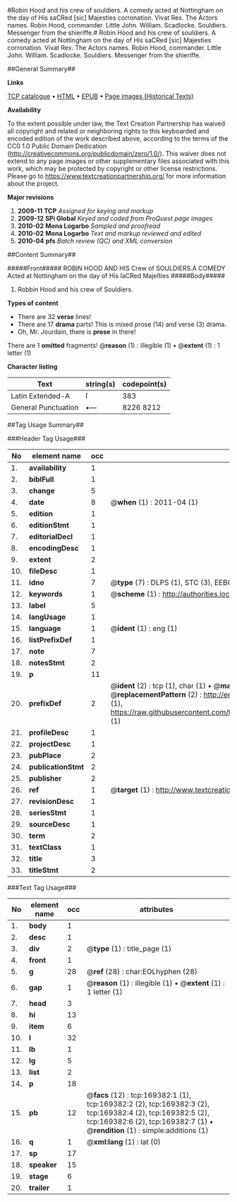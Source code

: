 #Robin Hood and his crew of souldiers. A comedy acted at Nottingham on the day of His saCRed [sic] Majesties corronation. Vivat Rex. The Actors names. Robin Hood, commander. Little John. William. Scadlocke. Souldiers. Messenger from the shieriffe.#
Robin Hood and his crew of souldiers. A comedy acted at Nottingham on the day of His saCRed [sic] Majesties corronation. Vivat Rex. The Actors names. Robin Hood, commander. Little John. William. Scadlocke. Souldiers. Messenger from the shieriffe.

##General Summary##

**Links**

[TCP catalogue](http://www.ota.ox.ac.uk/tcp/)  • 
[HTML](http://tei.it.ox.ac.uk/tcp/Texts-HTML/free/A91/A91866.html)  • 
[EPUB](http://tei.it.ox.ac.uk/tcp/Texts-EPUB/free/A91/A91866.epub) • 
[Page images (Historical Texts)](https://historicaltexts.jisc.ac.uk/eebo-99867503e)

**Availability**

To the extent possible under law, the Text Creation Partnership has waived all copyright and related or neighboring rights to this keyboarded and encoded edition of the work described above, according to the terms of the CC0 1.0 Public Domain Dedication (http://creativecommons.org/publicdomain/zero/1.0/). This waiver does not extend to any page images or other supplementary files associated with this work, which may be protected by copyright or other license restrictions. Please go to https://www.textcreationpartnership.org/ for more information about the project.

**Major revisions**

1. __2009-11__ __TCP__ *Assigned for keying and markup*
1. __2009-12__ __SPi Global__ *Keyed and coded from ProQuest page images*
1. __2010-02__ __Mona Logarbo__ *Sampled and proofread*
1. __2010-02__ __Mona Logarbo__ *Text and markup reviewed and edited*
1. __2010-04__ __pfs__ *Batch review (QC) and XML conversion*

##Content Summary##

#####Front#####
ROBIN HOOD AND HIS Crew of SOULDIERS.A COMEDY Acted at Nottingham on the day of His ſaCRed Majeſties
#####Body#####

1. Robbin Hood and his crew of Souldiers.

**Types of content**

  * There are 32 **verse** lines!
  * There are 17 **drama** parts! This is mixed prose (14) and verse (3) drama.
  * Oh, Mr. Jourdain, there is **prose** in there!

There are 1 **omitted** fragments! 
 @__reason__ (1) : illegible (1)  •  @__extent__ (1) : 1 letter (1)

**Character listing**


|Text|string(s)|codepoint(s)|
|---|---|---|
|Latin Extended-A|ſ|383|
|General Punctuation|•—|8226 8212|

##Tag Usage Summary##

###Header Tag Usage###

|No|element name|occ|attributes|
|---|---|---|---|
|1.|__availability__|1||
|2.|__biblFull__|1||
|3.|__change__|5||
|4.|__date__|8| @__when__ (1) : 2011-04 (1)|
|5.|__edition__|1||
|6.|__editionStmt__|1||
|7.|__editorialDecl__|1||
|8.|__encodingDesc__|1||
|9.|__extent__|2||
|10.|__fileDesc__|1||
|11.|__idno__|7| @__type__ (7) : DLPS (1), STC (3), EEBO-CITATION (1), PROQUEST (1), VID (1)|
|12.|__keywords__|1| @__scheme__ (1) : http://authorities.loc.gov/ (1)|
|13.|__label__|5||
|14.|__langUsage__|1||
|15.|__language__|1| @__ident__ (1) : eng (1)|
|16.|__listPrefixDef__|1||
|17.|__note__|7||
|18.|__notesStmt__|2||
|19.|__p__|11||
|20.|__prefixDef__|2| @__ident__ (2) : tcp (1), char (1)  •  @__matchPattern__ (2) : ([0-9\-]+):([0-9IVX]+) (1), (.+) (1)  •  @__replacementPattern__ (2) : http://eebo.chadwyck.com/downloadtiff?vid=$1&page=$2 (1), https://raw.githubusercontent.com/textcreationpartnership/Texts/master/tcpchars.xml#$1 (1)|
|21.|__profileDesc__|1||
|22.|__projectDesc__|1||
|23.|__pubPlace__|2||
|24.|__publicationStmt__|2||
|25.|__publisher__|2||
|26.|__ref__|1| @__target__ (1) : http://www.textcreationpartnership.org/docs/. (1)|
|27.|__revisionDesc__|1||
|28.|__seriesStmt__|1||
|29.|__sourceDesc__|1||
|30.|__term__|2||
|31.|__textClass__|1||
|32.|__title__|3||
|33.|__titleStmt__|2||


###Text Tag Usage###

|No|element name|occ|attributes|
|---|---|---|---|
|1.|__body__|1||
|2.|__desc__|1||
|3.|__div__|2| @__type__ (1) : title_page (1)|
|4.|__front__|1||
|5.|__g__|28| @__ref__ (28) : char:EOLhyphen (28)|
|6.|__gap__|1| @__reason__ (1) : illegible (1)  •  @__extent__ (1) : 1 letter (1)|
|7.|__head__|3||
|8.|__hi__|13||
|9.|__item__|6||
|10.|__l__|32||
|11.|__lb__|1||
|12.|__lg__|5||
|13.|__list__|2||
|14.|__p__|18||
|15.|__pb__|12| @__facs__ (12) : tcp:169382:1 (1), tcp:169382:2 (2), tcp:169382:3 (2), tcp:169382:4 (2), tcp:169382:5 (2), tcp:169382:6 (2), tcp:169382:7 (1)  •  @__rendition__ (1) : simple:additions (1)|
|16.|__q__|1| @__xml:lang__ (1) : lat (0)|
|17.|__sp__|17||
|18.|__speaker__|15||
|19.|__stage__|6||
|20.|__trailer__|1||
